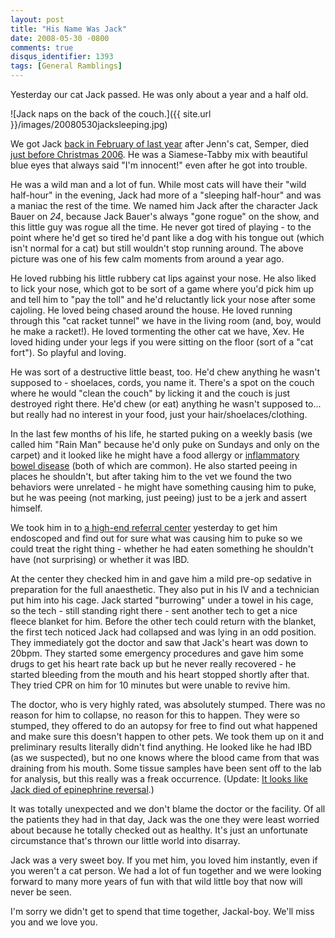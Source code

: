 ```yaml
---
layout: post
title: "His Name Was Jack"
date: 2008-05-30 -0800
comments: true
disqus_identifier: 1393
tags: [General Ramblings]
---
```

Yesterday our cat Jack passed. He was only about a year and a half old.

![Jack naps on the back of the
couch.]({{ site.url }}/images/20080530jacksleeping.jpg)

We got Jack [back in February of last
year](/archive/2007/02/04/introducing-jack.aspx) after Jenn's cat,
Semper, died [just before Christmas
2006](http://paraesthesia.com/archive/2006/12/28/semper-fades-away.aspx).
He was a Siamese-Tabby mix with beautiful blue eyes that always said
"I'm innocent!" even after he got into trouble.

He was a wild man and a lot of fun. While most cats will have their
"wild half-hour" in the evening, Jack had more of a "sleeping half-hour"
and was a maniac the rest of the time. We named him Jack after the
character Jack Bauer on *24*, because Jack Bauer's always "gone rogue"
on the show, and this little guy was rogue all the time. He never got
tired of playing - to the point where he'd get so tired he'd pant like a
dog with his tongue out (which isn't normal for a cat) but still
wouldn't stop running around. The above picture was one of his few calm
moments from around a year ago.

He loved rubbing his little rubbery cat lips against your nose. He also
liked to lick your nose, which got to be sort of a game where you'd pick
him up and tell him to "pay the toll" and he'd reluctantly lick your
nose after some cajoling. He loved being chased around the house. He
loved running through this "cat racket tunnel" we have in the living
room (and, boy, would he make a racket!). He loved tormenting the other
cat we have, Xev. He loved hiding under your legs if you were sitting on
the floor (sort of a "cat fort"). So playful and loving.

He was sort of a destructive little beast, too. He'd chew anything he
wasn't supposed to - shoelaces, cords, you name it. There's a spot on
the couch where he would "clean the couch" by licking it and the couch
is just destroyed right there. He'd chew (or eat) anything he wasn't
supposed to... but really had no interest in your food, just your
hair/shoelaces/clothing.

In the last few months of his life, he started puking on a weekly basis
(we called him "Rain Man" because he'd only puke on Sundays and only on
the carpet) and it looked like he might have a food allergy or
[inflammatory bowel
disease](http://petcaretips.net/feline_inflammatory_bowel_disease.html)
(both of which are common). He also started peeing in places he
shouldn't, but after taking him to the vet we found the two behaviors
were unrelated - he might have something causing him to puke, but he was
peeing (not marking, just peeing) just to be a jerk and assert himself.

We took him in to [a high-end referral
center](http://www.cascadevrc.com/) yesterday to get him endoscoped and
find out for sure what was causing him to puke so we could treat the
right thing - whether he had eaten something he shouldn't have (not
surprising) or whether it was IBD.

At the center they checked him in and gave him a mild pre-op sedative in
preparation for the full anaesthetic. They also put in his IV and a
technician put him into his cage. Jack started "burrowing" under a towel
in his cage, so the tech - still standing right there - sent another
tech to get a nice fleece blanket for him. Before the other tech could
return with the blanket, the first tech noticed Jack had collapsed and
was lying in an odd position. They immediately got the doctor and saw
that Jack's heart was down to 20bpm. They started some emergency
procedures and gave him some drugs to get his heart rate back up but he
never really recovered - he started bleeding from the mouth and his
heart stopped shortly after that. They tried CPR on him for 10 minutes
but were unable to revive him.

The doctor, who is very highly rated, was absolutely stumped. There was
no reason for him to collapse, no reason for this to happen. They were
so stumped, they offered to do an autopsy for free to find out what
happened and make sure this doesn't happen to other pets. We took them
up on it and preliminary results literally didn't find anything. He
looked like he had IBD (as we suspected), but no one knows where the
blood came from that was draining from his mouth. Some tissue samples
have been sent off to the lab for analysis, but this really was a freak
occurrence. (Update: [It looks like Jack died of epinephrine
reversal](/archive/2008/06/10/epinephrine-reversal.aspx).)

It was totally unexpected and we don't blame the doctor or the facility.
Of all the patients they had in that day, Jack was the one they were
least worried about because he totally checked out as healthy. It's just
an unfortunate circumstance that's thrown our little world into
disarray.

Jack was a very sweet boy. If you met him, you loved him instantly, even
if you weren't a cat person. We had a lot of fun together and we were
looking forward to many more years of fun with that wild little boy that
now will never be seen.

I'm sorry we didn't get to spend that time together, Jackal-boy. We'll
miss you and we love you.

